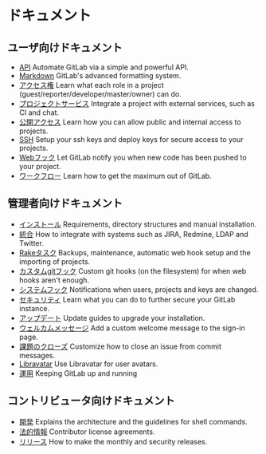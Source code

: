# ドキュメント

## ユーザ向けドキュメント

- [API](api/README.md) Automate GitLab via a simple and powerful API.
- [Markdown](markdown/markdown.md) GitLab's advanced formatting system.
- [アクセス権](permissions/permissions.md) Learn what each role in a project (guest/reporter/developer/master/owner) can do.
- [プロジェクトサービス](project_services/project_services.md) Integrate a project with external services, such as CI and chat.
- [公開アクセス](public_access/public_access.md) Learn how you can allow public and internal access to projects.
- [SSH](ssh/README.md) Setup your ssh keys and deploy keys for secure access to your projects.
- [Webフック](web_hooks/web_hooks.md) Let GitLab notify you when new code has been pushed to your project.
- [ワークフロー](workflow/README.md) Learn how to get the maximum out of GitLab.

## 管理者向けドキュメント

- [インストール](install/README.md) Requirements, directory structures and manual installation.
- [統合](integration/README.md) How to integrate with systems such as JIRA, Redmine, LDAP and Twitter.
- [Rakeタスク](raketasks/README.md) Backups, maintenance, automatic web hook setup and the importing of projects.
- [カスタムgitフック](hooks/custom_hooks.md) Custom git hooks (on the filesystem) for when web hooks aren't enough.
- [システムフック](system_hooks/system_hooks.md) Notifications when users, projects and keys are changed.
- [セキュリティ](security/README.md) Learn what you can do to further secure your GitLab instance.
- [アップデート](update/README.md) Update guides to upgrade your installation.
- [ウェルカムメッセージ](customization/welcome_message.md) Add a custom welcome message to the sign-in page.
- [課題のクローズ](customization/issue_closing.md) Customize how to close an issue from commit messages.
- [Libravatar](customization/libravatar.md) Use Libravatar for user avatars.
- [運用](operations/README.md) Keeping GitLab up and running

## コントリビュータ向けドキュメント

- [開発](development/README.md) Explains the architecture and the guidelines for shell commands.
- [法的情報](legal/README.md) Contributor license agreements.
- [リリース](release/README.md) How to make the monthly and security releases.

